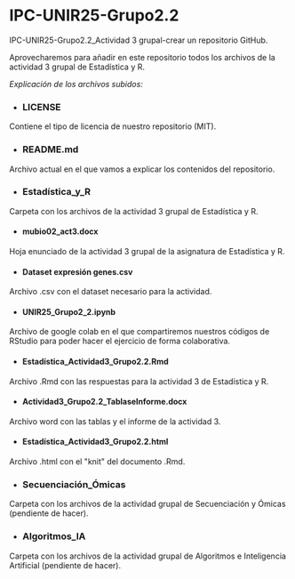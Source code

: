 # IPC-UNIR25-Grupo2.2
IPC-UNIR25-Grupo2.2_Actividad 3 grupal-crear un repositorio GitHub. 

Aprovecharemos para añadir en este repositorio todos los archivos de la actividad 3 grupal de Estadística y R.

*Explicación de los archivos subidos:*

- ### LICENSE
  
Contiene el tipo de licencia de nuestro repositorio (MIT).

- ### README.md
  
Archivo actual en el que vamos a explicar los contenidos del repositorio.

- ### Estadística_y_R
  
Carpeta con los archivos de la actividad 3 grupal de Estadística y R.

- #### mubio02_act3.docx
  
Hoja enunciado de la actividad 3 grupal de la asignatura de Estadística y R.

- #### Dataset expresión genes.csv
  
Archivo .csv con el dataset necesario para la actividad.

- #### UNIR25_Grupo2_2.ipynb
  
Archivo de google colab en el que compartiremos nuestros códigos de RStudio para poder hacer el ejercicio de forma colaborativa.

- #### Estadística_Actividad3_Grupo2.2.Rmd
  
Archivo .Rmd con las respuestas para la actividad 3 de Estadística y R.

- #### Actividad3_Grupo2.2_TablaseInforme.docx

Archivo word con las tablas y el informe de la actividad 3.

- #### Estadística_Actividad3_Grupo2.2.html

Archivo .html con el "knit" del documento .Rmd.

- ### Secuenciación_Ómicas
  
Carpeta con los archivos de la actividad grupal de Secuenciación y Ómicas (pendiente de hacer). 

- ### Algoritmos_IA
  
Carpeta con los archivos de la actividad grupal de Algoritmos e Inteligencia Artificial (pendiente de hacer). 
